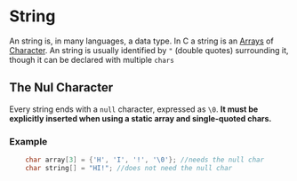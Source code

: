 # String
An string is, in many languages, a data type. In C a string is an [Arrays](./CS50x_Arrays.md) of [Character](../Week-1_C/CS50x_Character.md).
An string is usually identified by `"` (double quotes) surrounding it, though it can be declared with multiple `chars`

## The Nul Character
Every string ends with a `null` character, expressed as `\0`. **It must be explicitly inserted when using a static array and single-quoted chars.**

### Example
```C
    char array[3] = {'H', 'I', '!', '\0'}; //needs the null char
    char string[] = "HI!"; //does not need the null char
```